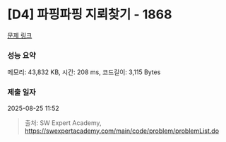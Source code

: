 # [D4] 파핑파핑 지뢰찾기 - 1868 

[문제 링크](https://swexpertacademy.com/main/code/problem/problemDetail.do?contestProbId=AV5LwsHaD1MDFAXc) 

### 성능 요약

메모리: 43,832 KB, 시간: 208 ms, 코드길이: 3,115 Bytes

### 제출 일자

2025-08-25 11:52



> 출처: SW Expert Academy, https://swexpertacademy.com/main/code/problem/problemList.do